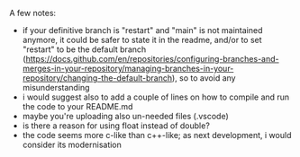 A few notes:
 - if your definitive branch is "restart" and "main" is not maintained anymore, it could be safer to state it in the readme, and/or to set "restart" to be the default branch (https://docs.github.com/en/repositories/configuring-branches-and-merges-in-your-repository/managing-branches-in-your-repository/changing-the-default-branch), so to avoid any misunderstanding
 - i would suggest also to add a couple of lines on how to compile and run the code to your README.md
 - maybe you're uploading also un-needed files (.vscode)
 - is there a reason for using float instead of double?
 - the code seems more c-like than c++-like; as next development, i would consider its modernisation

